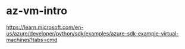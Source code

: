 # az-vm-intro
https://learn.microsoft.com/en-us/azure/developer/python/sdk/examples/azure-sdk-example-virtual-machines?tabs=cmd

